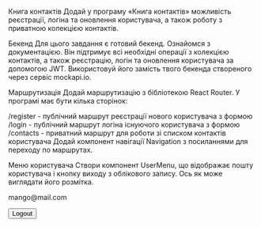 Книга контактів Додай у програму «Книга контактів» можливість реєстрації, логіна
та оновлення користувача, а також роботу з приватною колекцією контактів.

Бекенд Для цього завдання є готовий бекенд. Ознайомся з документацією. Він
підтримує всі необхідні операції з колекцією контактів, а також реєстрацію,
логін та оновлення користувача за допомогою JWT. Використовуй його замість твого
бекенда створеного через сервіс mockapi.io.

Маршрутизація Додай маршрутизацію з бібліотекою React Router. У програмі має
бути кілька сторінок:

/register - публічний маршрут реєстрації нового користувача з формою /login -
публічний маршрут логіна існуючого користувача з формою /contacts - приватний
маршрут для роботи зі списком контактів користувача Додай компонент навігації
Navigation з посиланнями для переходу по маршрутах.

Меню користувача Створи компонент UserMenu, що відображає пошту користувача і
кнопку виходу з облікового запису. Ось як може виглядати його розмітка.

<div>
  <p>mango@mail.com</p>
  <button>Logout</button>
</div>
